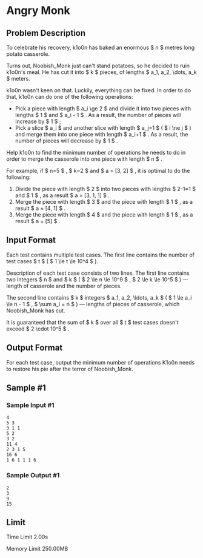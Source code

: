 # Angry Monk

## Problem Description

To celebrate his recovery, k1o0n has baked an enormous $ n $ metres long potato casserole.

Turns out, Noobish\_Monk just can't stand potatoes, so he decided to ruin k1o0n's meal. He has cut it into $ k $ pieces, of lengths $ a_1, a_2, \dots, a_k $ meters.

k1o0n wasn't keen on that. Luckily, everything can be fixed. In order to do that, k1o0n can do one of the following operations:

- Pick a piece with length $ a_i \ge 2 $ and divide it into two pieces with lengths $ 1 $ and $ a_i - 1 $ . As a result, the number of pieces will increase by $ 1 $ ;
- Pick a slice $ a_i $ and another slice with length $ a_j=1 $ ( $ i \ne j $ ) and merge them into one piece with length $ a_i+1 $ . As a result, the number of pieces will decrease by $ 1 $ .

Help k1o0n to find the minimum number of operations he needs to do in order to merge the casserole into one piece with length $ n $ .

For example, if $ n=5 $ , $ k=2 $ and $ a = [3, 2] $ , it is optimal to do the following:

1. Divide the piece with length $ 2 $ into two pieces with lengths $ 2-1=1 $ and $ 1 $ , as a result $ a = [3, 1, 1] $ .
2. Merge the piece with length $ 3 $ and the piece with length $ 1 $ , as a result $ a = [4, 1] $ .
3. Merge the piece with length $ 4 $ and the piece with length $ 1 $ , as a result $ a = [5] $ .

## Input Format

Each test contains multiple test cases. The first line contains the number of test cases $ t $ ( $ 1 \le t \le 10^4 $ ).

Description of each test case consists of two lines. The first line contains two integers $ n $ and $ k $ ( $ 2 \le n \le 10^9 $ , $ 2 \le k \le 10^5 $ ) — length of casserole and the number of pieces.

The second line contains $ k $ integers $ a_1, a_2, \ldots, a_k $ ( $ 1 \le a_i \le n - 1 $ , $ \sum a_i = n $ ) — lengths of pieces of casserole, which Noobish\_Monk has cut.

It is guaranteed that the sum of $ k $ over all $ t $ test cases doesn't exceed $ 2 \cdot 10^5 $ .

## Output Format

For each test case, output the minimum number of operations K1o0n needs to restore his pie after the terror of Noobish\_Monk.

## Sample #1

### Sample Input #1

```
4
5 3
3 1 1
5 2
3 2
11 4
2 3 1 5
16 6
1 6 1 1 1 6
```

### Sample Output #1

```
2
3
9
15
```

## Limit



Time Limit
2.00s

Memory Limit
250.00MB